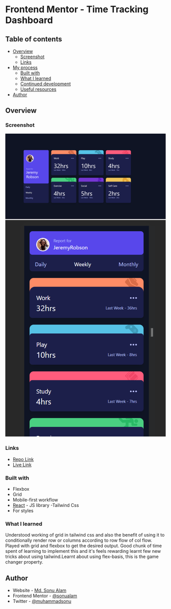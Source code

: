 # Frontend Mentor - Time Tracking Dashboard

## Table of contents

- [Overview](#overview)
  - [Screenshot](#screenshot)
  - [Links](#links)
- [My process](#my-process)
  - [Built with](#built-with)
  - [What I learned](#what-i-learned)
  - [Continued development](#continued-development)
  - [Useful resources](#useful-resources)
- [Author](#author)

## Overview

### Screenshot

![Desktop](./public//desktop.png)
![Mobile](./public//mobile.png)

### Links

- [Repo Link](https://github.com/Sonualam-bot/time-tracking-dashboard)
- [Live Link](https://time-tracking-dashboard-theta-eight.vercel.app/)

### Built with

- Flexbox
- Grid
- Mobile-first workflow
- [React](https://reactjs.org/) - JS library
  -Tailwind Css
- For styles

### What I learned

Understood working of grid in tailwind css and also the benefit of using it to conditionally render row or columns according to row flow of col flow. Played with grid and flexbox to get the desired output. Good chunk of time spent of learning to implement this and it's feels rewarding learnt few new tricks about using tailwind.Learnt about using flex-basis, this is the game changer property.

## Author

- Website - [Md. Sonu Alam](https://renon-portfolio-kappa-one.vercel.app/)
- Frontend Mentor - [@sonualam](https://www.frontendmentor.io/profile/yourusername)
- Twitter - [@muhammadsonu](https://twitter.com/muhammadsonu15)
